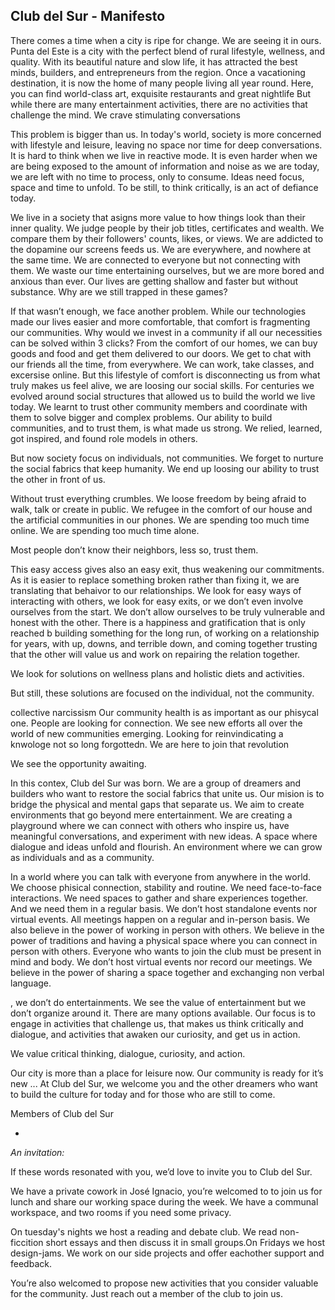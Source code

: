 ## Club del Sur - Manifesto

There comes a time when a city is ripe for change.
We are seeing it in ours.
Punta del Este is a city with the perfect blend of rural lifestyle, wellness, and quality.
With its beautiful nature and slow life, it has attracted the best minds, builders, and entrepreneurs from the region.
Once a vacationing destination, it is now the home of many people living all year round.
Here, you can find world-class art, exquisite restaurants and great nightlife But while there are many entertainment activities, there are no activities that challenge the mind.
We crave stimulating conversations

This problem is bigger than us.
In today's world, society is more concerned with lifestyle and leisure, leaving no space nor time for deep conversations.
It is hard to think when we live in reactive mode.
It is even harder when we are being exposed to the amount of information and noise as we are today, we are left with no time to process, only to consume.
Ideas need focus, space and time to unfold.
To be still, to think critically, is an act of defiance today.

We live in a society that asigns more value to how things look than their inner quality.
We judge people by their job titles, certificates and wealth.
We compare them by their followers' counts, likes, or views.
We are addicted to the dopamine our screens feeds us.
 We are everywhere, and nowhere at the same time.
We are connected to everyone but not connecting with them.
We waste our time entertaining ourselves, but we are more bored and anxious than ever.
Our lives are getting shallow and faster but without substance.
Why are we still trapped in these games? 

If that wasn’t enough, we face another problem.
While our technologies made our lives easier and more comfortable, that comfort is fragmenting our communities.
Why would we invest in a community if all our necessities can be solved within 3 clicks? From the comfort of our homes, we can buy goods and food and get them delivered to our doors.
We get to chat with our friends all the time, from everywhere.
We can work, take classes, and excersise online.
But this lifestyle of comfort is disconnecting us from what truly makes us feel alive, we are loosing our social skills.
For centuries we evolved around social structures that allowed us to build the world we live today.
We learnt to trust other community members and coordinate with them to solve bigger and complex problems.
Our ability to build communities, and to trust them, is what made us strong.
We relied, learned, got inspired, and found role models in others.

But now society focus on individuals, not communities.
We forget to nurture the social fabrics that keep humanity.
We end up loosing our ability to trust the other in front of us.

Without trust everything crumbles.
We loose freedom by being afraid to walk, talk or create in public.
We refugee in the comfort of our house and the artificial communities in our phones.
We are spending too much time online.
We are spending too much time alone.

Most people don’t know their neighbors, less so, trust them.

This easy access gives also an easy exit, thus weakening our commitments.
As it is easier to replace something broken rather than fixing it, we are translating that behaivor to our relationships.
We look for easy ways of interacting with others, we look for easy exits, or we don’t even involve ourselves from the start.
We don’t allow ourselves to be truly vulnerable and honest with the other.
There is a happiness and gratification that is only reached b building something for the long run, of working on a relationship for years, with up, downs, and terrible down, and coming together trusting that the other will value us and work on repairing the relation together.

We look for solutions on wellness plans and holistic diets and activities.

But still, these solutions are focused on the individual, not the community.

collective narcissism 
Our community health is as important as our phisycal one.
People are looking for connection.
We see new efforts all over the world of new communities emerging.
Looking for reinvindicating a knwologe not so long forgottedn.
We are here to join that revolution

We see the opportunity awaiting.

In this contex, Club del Sur was born.
We are a group of dreamers and builders who want to restore the social fabrics that unite us.
Our mision is to bridge the physical and mental gaps that separate us.
We aim to create environments that go beyond mere entertainment.
We are creating a playground where we can connect with others who inspire us, have meaningful conversations, and experiment with new ideas.
A space where dialogue and ideas unfold and flourish.
An environment where we can grow as individuals and as a community.

In a world where you can talk with everyone from anywhere in the world.
We choose phisical connection, stability and routine.
We need face-to-face interactions.
We need spaces to gather and share experiences together.
And we need them in a regular basis.
We don’t host standalone events nor virtual events.
All meetings happen on a regular and in-person basis.
We also believe in the power of working in person with others.
We believe in the power of traditions and having a physical space where you can connect in person with others.
Everyone who wants to join the club must be present in mind and body.
We don’t host virtual events nor record our meetings.
We believe in the power of sharing a space together and exchanging non verbal language.

, we don’t do entertainments.
We see the value of entertainment but we don’t organize around it.
There are many options available.
Our focus is to engage in activities that challenge us, that makes us think critically and dialogue, and activities that awaken our curiosity, and get us in action.

We value critical thinking, dialogue, curiosity, and action.

Our city is more than a place for leisure now.
Our community is ready for it’s new ...
At Club del Sur, we welcome you and the other dreamers who want to build the culture for today and for those who are still to come.


Members of Club del Sur 

*

*An invitation:*

If these words resonated with you, we’d love to invite you to Club del Sur.

We have a private cowork in José Ignacio, you’re welcomed to to join us for lunch and share our working space during the week.
We have a communal workspace, and two rooms if you need some privacy.


On tuesday's nights we host a reading and debate club.
We read non-ficcition short essays and then discuss it in small groups.On Fridays we host design-jams.
We work on our side projects and offer eachother support and feedback.

You’re also welcomed to propose new activities that you consider valuable for the community.
Just reach out a member of the club to join us.

